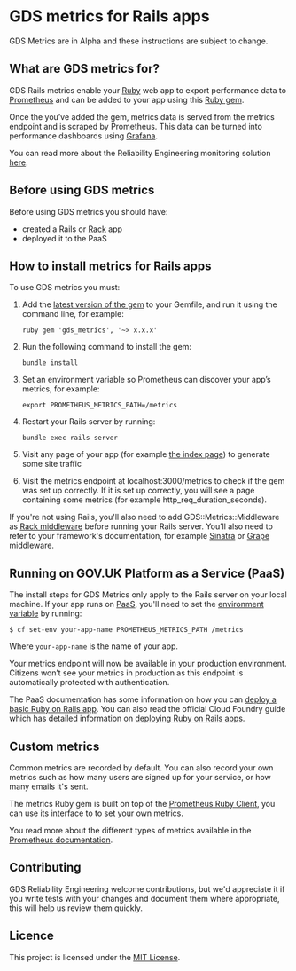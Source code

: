 # GDS metrics for Rails apps

GDS Metrics are in Alpha and these instructions are subject to change.

## What are GDS metrics for?

GDS Rails metrics enable your [Ruby][] web app to export performance data to [Prometheus][] and can be added to your app using this [Ruby gem][].

Once the you’ve added the gem, metrics data is served from the metrics endpoint and is scraped by Prometheus. This data can be turned into performance dashboards using [Grafana][].

You can read more about the Reliability Engineering monitoring solution [here][].

## Before using GDS metrics

Before using GDS metrics you should have:

* created a Rails or [Rack][] app
* deployed it to the PaaS

## How to install metrics for Rails apps

To use GDS metrics you must:

1. Add the [latest version of the gem](https://rubygems.org/gems/gds_metrics) to your Gemfile, and run it using the command line, for example:

    ```ruby gem 'gds_metrics', '~> x.x.x'```

2. Run the following command to install the gem:

    ```bundle install```

3. Set an environment variable so Prometheus can discover your app’s metrics, for example:

    ```export PROMETHEUS_METRICS_PATH=/metrics```

4. Restart your Rails server by running:  

    ```bundle exec rails server```

5. Visit any page of your app (for example [the index page][]) to generate some site traffic

6. Visit the metrics endpoint at localhost:3000/metrics to check if the gem was set up correctly. If it is set up correctly, you will see a page containing some metrics (for example http_req_duration_seconds).

If you're not using Rails, you'll also need to add GDS::Metrics::Middleware as [Rack middleware][] before running your Rails server. You’ll also need to refer to your framework's documentation, for example [Sinatra][] or [Grape][] middleware.

## Running on GOV.UK Platform as a Service (PaaS)

The install steps for GDS Metrics only apply to the Rails server on your local machine. If your app runs on [PaaS][], you'll need to set the [environment variable][] by running:

```$ cf set-env your-app-name PROMETHEUS_METRICS_PATH /metrics```

Where `your-app-name` is the name of your app.

Your metrics endpoint will now be available in your production environment. Citizens won’t see your metrics in production as this endpoint is automatically protected with authentication.

The PaaS documentation has some information on how you can [deploy a basic Ruby on Rails app][]. You can also read the official Cloud Foundry guide which has detailed information on [deploying Ruby on Rails apps][].

## Custom metrics

Common metrics are recorded by default. You can also record your own metrics such as how many users are signed up for your service, or how many emails it's sent.

The metrics Ruby gem is built on top of the [Prometheus Ruby Client][], you can use its interface to to set your own metrics.

You read more about the different types of metrics available in the [Prometheus documentation][].

## Contributing

GDS Reliability Engineering welcome contributions, but we'd appreciate it if you write tests with your changes and document them where appropriate, this will help us review them quickly.

## Licence

This project is licensed under the [MIT License][].



[Ruby]: http://rubyonrails.org/
[Prometheus]: https://prometheus.io/
[Ruby gem]: https://rubygems.org/gems/gds_metrics
[Grafana]: https://grafana.com/
[here]: https://reliability-engineering.cloudapps.digital/#reliability-engineering
[Rack]: https://rack.github.io/
[the index page]: http://localhost:3000/
[Rack middleware]: https://www.amberbit.com/blog/2011/07/13/introduction-to-rack-middleware/
[Sinatra]: http://sinatrarb.com/intro#Rack%20Middleware
[Grape]: https://github.com/ruby-grape/grape#using-custom-middleware
[PaaS]: https://www.cloud.service.gov.uk/
[environment variable]: https://docs.cloud.service.gov.uk/#environment-variables
[deploy a basic Ruby on Rails app]: https://docs.cloud.service.gov.uk/#deploy-a-ruby-on-rails-app
[deploying Ruby on Rails apps]: http://docs.cloudfoundry.org/buildpacks/ruby/gsg-ror.html
[Prometheus Ruby Client]: https://github.com/prometheus/client_ruby#metrics
[Prometheus documentation]: https://prometheus.io/docs/concepts/metric_types/
[MIT License]: https://github.com/alphagov/gds_metrics_ruby/blob/master/LICENSE
